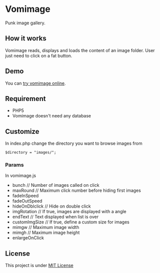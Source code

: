 # Vomimage

Punk image gallery.

## How it works
Vomimage reads, displays and loads the content of an image folder. User just need to click on a fat button.

## Demo

You can <a href="http://lab.raphaelbastide.com/tools/vomimage/demo/">try vomimage online</a>.

## Requirement

- PHP5
- Vomimage doesn't need any database

## Customize
In index.php change the directory you want to browse images from

    $directory = "images/";

### Params
In vomimage.js

- bunch // Number of images called on click
- maxRound // Maximum click number before hiding first images
- fadeInSpeed
- fadeOutSpeed
- hideOnDblclick // Hide on double click
- imgRotation // If true, images are displayed with a angle
- endText // Text displayed when list is over
- customImgSize // If true, define a custom size for images
 - mimgw // Maximum image width 
 - mimgh // Maximum image height
 - enlargeOnClick

## License

This project is under <a href="http://raphael.mit-license.org/">MIT License</a>
